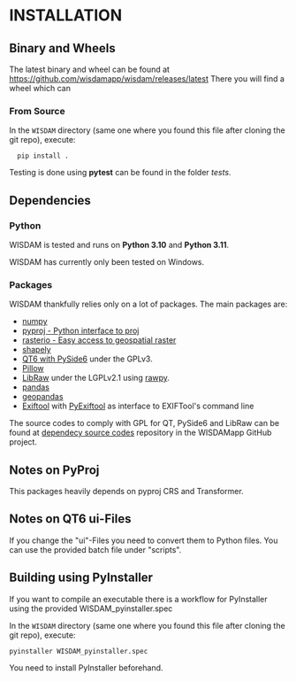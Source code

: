 # INSTALLATION

## Binary and Wheels
The latest binary and wheel can be found at https://github.com/wisdamapp/wisdam/releases/latest
There you will find a wheel which can 

### From Source
In the `WISDAM` directory (same one where you found this file after cloning the git repo), execute:
```
  pip install .
```

Testing is done using **pytest** can be found in the folder *tests*.

## Dependencies

### Python
WISDAM is tested and runs on **Python 3.10** and **Python 3.11**.

WISDAM has currently only been tested on Windows.

### Packages
WISDAM thankfully relies only on a lot of packages. The main packages are:
- [numpy](https://www.numpy.org)
- [pyproj - Python interface to proj](https://pyproj4.github.io/pyproj/stable)
- [rasterio - Easy access to geospatial raster](https://rasterio.readthedocs.io/en/stable)
- [shapely](https://shapely.readthedocs.io/en/stable/index.html)
- [QT6 with PySide6](https://doc.qt.io/qtforpython-6) under the GPLv3.
- [Pillow](https://python-pillow.org/)
- [LibRaw](https://www.libraw.org/) under the LGPLv2.1 using [rawpy](https://pypi.org/project/rawpy).
- [pandas](https://pandas.pydata.org/)
- [geopandas](https://geopandas.org/en/stable/)
- [Exiftool](https://exiftool.org/) with [PyExiftool](https://github.com/sylikc/pyexiftool) as interface to EXIFTool's command line

The source codes to comply with GPL for QT, PySide6 and LibRaw can be found at [dependecy source codes](https://github.com/WISDAMapp/dependency_source_codes) repository in the WISDAMapp GitHub project.

## Notes on PyProj
This packages heavily depends on pyproj CRS and Transformer.

## Notes on QT6 ui-Files
If you change the "ui"-Files you need to convert them to Python files.
You can use the provided batch file under "scripts".

## Building using PyInstaller
If you want to compile an executable there is a workflow for PyInstaller using the provided WISDAM_pyinstaller.spec

In the `WISDAM` directory (same one where you found this file after cloning the git repo), execute:

```pyinstaller WISDAM_pyinstaller.spec```

You need to install PyInstaller beforehand.